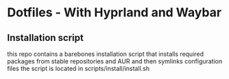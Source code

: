 # Dotfiles - With Hyprland and Waybar

## Installation script
this repo contains a barebones installation script that installs required packages from stable repositories and AUR and then symlinks configuration files
the script is located in scripts/install/install.sh
